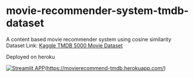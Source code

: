 # movie-recommender-system-tmdb-dataset

A content based movie recommender system using cosine similarity
Dataset Link: [Kaggle TMDB 5000 Movie Dataset](https://www.kaggle.com/tmdb/tmdb-movie-metadata?select=tmdb_5000_movies.csv)

Deployed on heroku 

[![Streamlit APP](https://static.streamlit.io/badges/streamlit_badge_black_white.svg)](https://nlpops.herokuapp.com/)(https://movierecommend-tmdb.herokuapp.com/)
